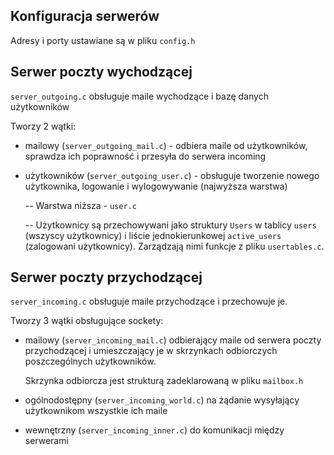 ## Konfiguracja serwerów
Adresy i porty ustawiane są w pliku `config.h`

## Serwer poczty wychodzącej
`server_outgoing.c` obsługuje maile wychodzące i bazę danych użytkowników

Tworzy 2 wątki:

  - mailowy (`server_outgoing_mail.c`) - odbiera maile od użytkowników, sprawdza ich poprawność i przesyła do serwera incoming

  - użytkowników (`server_outgoing_user.c`) - obsługuje tworzenie nowego użytkownika, logowanie i wylogowywanie (najwyższa warstwa)

    -- Warstwa niższa - `user.c`

    -- Użytkownicy są przechowywani jako struktury `Users` w tablicy `users` (wszyscy użytkownicy) i liście jednokierunkowej `active_users` (zalogowani użytkownicy). Zarządzają nimi funkcje z pliku `usertables.c`.

## Serwer poczty przychodzącej
`server_incoming.c` obsługuje maile przychodzące i przechowuje je.

Tworzy 3 wątki obsługujące sockety:

- mailowy (`server_incoming_mail.c`) odbierający maile od serwera poczty przychodzącej i umieszczający je w skrzynkach odbiorczych poszczególnych użytkowników.

  Skrzynka odbiorcza jest strukturą zadeklarowaną w pliku `mailbox.h`

- ogólnodostępny (`server_incoming_world.c`) na żądanie wysyłający użytkownikom wszystkie ich maile

- wewnętrzny (`server_incoming_inner.c`) do komunikacji między serwerami
